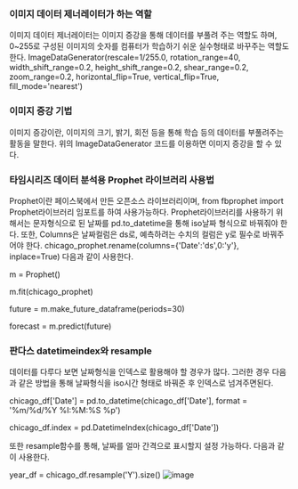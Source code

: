 ### 이미지 데이터 제너레이터가 하는 역할
이미지 데이터 제너레이터는 이미지 증강을 통해 데이터를 부풀려 주는 역할도 하며, 0~255로 구성된 이미지의 숫자를 컴퓨터가 학습하기 쉬운 실수형태로 바꾸주는 역할도 한다.
ImageDataGenerator(rescale=1/255.0, rotation_range=40, width_shift_range=0.2, height_shift_range=0.2, shear_range=0.2, zoom_range=0.2, horizontal_flip=True, vertical_flip=True, fill_mode='nearest')
### 이미지 증강 기법
이미지 증강이란, 이미지의 크기, 밝기, 회전 등을 통해 학습 등의 데이터를 부풀려주는 활동을 말한다. 위의 ImageDataGenerator 코드를 이용하면 이미지 증강을 할 수 있다.
### 타임시리즈 데이터 분석용 Prophet 라이브러리 사용법
Prophet이란 페이스북에서 만든 오픈소스 라이브러리이며, from fbprophet import Prophet라이브러리 임포트를 하여 사용가능하다.
Prophet라이브러리를 사용하기 위해서는 문자형식으로 된 날짜를 pd.to_datetime을 통해 iso날짜 형식으로 바꿔줘야 한다. 또한, Columns은 날짜컬럼은 ds로, 예측하려는 수치의 컬럼은 y로 필수로 바꿔주어야 한다.
chicago_prophet.rename(columns={'Date':'ds',0:'y'}, inplace=True)
다음과 같이 사용한다.

m = Prophet()

m.fit(chicago_prophet)

future = m.make_future_dataframe(periods=30)

forecast = m.predict(future)

### 판다스 datetimeindex와 resample
데이터를 다루다 보면 날짜형식을 인덱스로 활용해야 할 경우가 많다. 그러한 경우 다음과 같은 방법을 통해 날짜형식을 iso시간 형태로 바꿔준 후 인덱스로 넘겨주면된다.

chicago_df['Date'] = pd.to_datetime(chicago_df['Date'], format = '%m/%d/%Y %I:%M:%S %p')

chicago_df.index = pd.DatetimeIndex(chicago_df['Date'])

또한 resample함수를 통해, 날짜를 얼마 간격으로 표시할지 설정 가능하다. 다음과 같이 사용한다.

year_df = chicago_df.resample('Y').size()
![image](https://user-images.githubusercontent.com/78472987/109779117-f7188180-7c48-11eb-9ba7-fbcbb82601ba.png)

